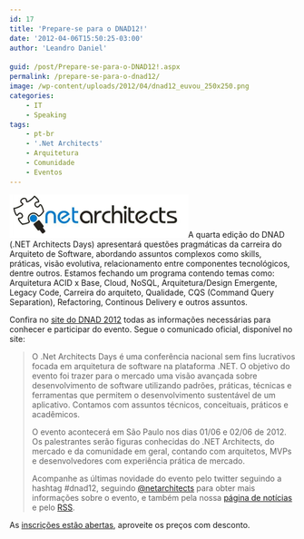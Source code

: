 ```yaml
---
id: 17
title: 'Prepare-se para o DNAD12!'
date: '2012-04-06T15:50:25-03:00'
author: 'Leandro Daniel'

guid: /post/Prepare-se-para-o-DNAD12!.aspx
permalink: /prepare-se-para-o-dnad12/
image: /wp-content/uploads/2012/04/dnad12_euvou_250x250.png
categories:
    - IT
    - Speaking
tags:
    - pt-br
    - '.Net Architects'
    - Arquitetura
    - Comunidade
    - Eventos
---
```


[![DNA](/assets/pics/DNA_thumb.png "DNA")](/assets/pics/DNA.png)A quarta edição do DNAD (.NET Architects Days) apresentará questões pragmáticas da carreira do Arquiteto de Software, abordando assuntos complexos como skills, práticas, visão evolutiva, relacionamento entre componentes tecnológicos, dentre outros. Estamos fechando um programa contendo temas como: Arquitetura ACID x Base, Cloud, NoSQL, Arquitetura/Design Emergente, Legacy Code, Carreira do arquiteto, Qualidade, CQS (Command Query Separation), Refactoring, Continous Delivery e outros assuntos.

Confira no [site do DNAD 2012](http://dnad.dotnetarchitects.net/dnad/2011) todas as informações necessárias para conhecer e participar do evento. Segue o comunicado oficial, disponível no site:

> O .Net Architects Days é uma conferência nacional sem fins lucrativos focada em arquitetura de software na plataforma .NET. O objetivo do evento foi trazer para o mercado uma visão avançada sobre desenvolvimento de software utilizando padrões, práticas, técnicas e ferramentas que permitem o desenvolvimento sustentável de um aplicativo. Contamos com assuntos técnicos, conceituais, práticos e acadêmicos.
> 
> O evento acontecerá em São Paulo nos dias 01/06 e 02/06 de 2012. Os palestrantes serão figuras conhecidas do .NET Architects, do mercado e da comunidade em geral, contando com arquitetos, MVPs e desenvolvedores com experiência prática de mercado.
> 
> Acompanhe as últimas novidade do evento pelo twitter seguindo a hashtag #dnad12, seguindo [@netarchitects](http://twitter.com/netarchitects) para obter mais informações sobre o evento, e também pela nossa [página de notícias](http://dnad.dotnetarchitects.net/dnad/2012/category/noticias/) e pelo [RSS](http://dnad.dotnetarchitects.net/dnad/2012/rss).


As [inscrições estão abertas](http://dnad.dotnetarchitects.net/dnad/2012/inscricoes/), aproveite os preços com desconto.
